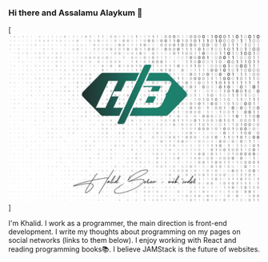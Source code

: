 ### Hi there and Assalamu Alaykum 👋

[![Header](https://github.com/alhajr20/alhajr20/blob/main/assets/banner.jpg)]

I'm Khalid. I work as a programmer, the main direction is front-end development. I write my thoughts about programming on my pages on social networks (links to them below). I enjoy working with React and reading programming books📚. I believe JAMStack is the future of websites.